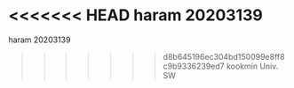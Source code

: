 <<<<<<< HEAD
haram	20203139
=======
haram   20203139
>>>>>>> d8b645196ec304bd150099e8ff8c9b9336239ed7
kookmin Univ. SW
